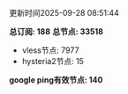 更新时间2025-09-28 08:51:44

**总订阅: 188**
**总节点: 33518**
- vless节点: 7977
- hysteria2节点: 15

**google ping有效节点: 140**
